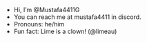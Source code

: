 -  Hi, I’m @Mustafa4411G
-  You can reach me at mustafa4411 in discord.
-  Pronouns: he/him
-  Fun fact: Lime is a clown! (@limeau)
